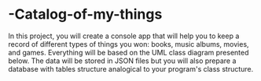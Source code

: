 # -Catalog-of-my-things
In this project, you will create a console app that will help you to keep a record of different types of things you won: books, music albums, movies, and games. Everything will be based on the UML class diagram presented below. The data will be stored in JSON files but you will also prepare a database with tables structure analogical to your program's class structure.
